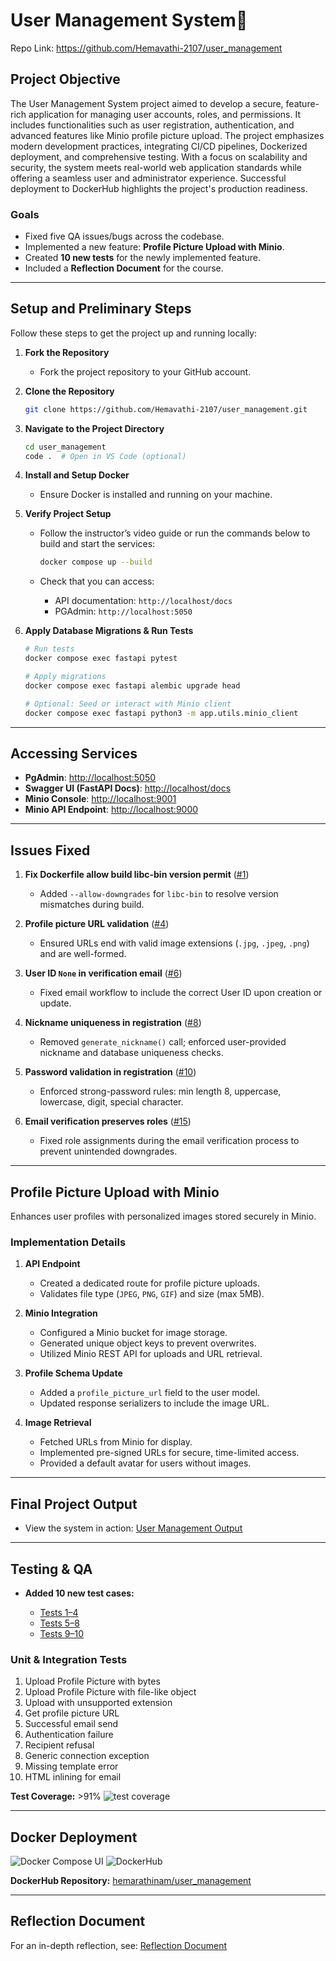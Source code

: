 # User Management System🎉
Repo Link: https://github.com/Hemavathi-2107/user_management

## Project Objective

The User Management System project aimed to develop a secure, feature-rich application for managing user accounts, roles, and permissions. It includes functionalities such as user registration, authentication, and advanced features like Minio profile picture upload. The project emphasizes modern development practices, integrating CI/CD pipelines, Dockerized deployment, and comprehensive testing. With a focus on scalability and security, the system meets real-world web application standards while offering a seamless user and administrator experience. Successful deployment to DockerHub highlights the project's production readiness.

### Goals

* Fixed five QA issues/bugs across the codebase.
* Implemented a new feature: **Profile Picture Upload with Minio**.
* Created **10 new tests** for the newly implemented feature.
* Included a **Reflection Document** for the course.

---

## Setup and Preliminary Steps

Follow these steps to get the project up and running locally:

1. **Fork the Repository**

   * Fork the project repository to your GitHub account.

2. **Clone the Repository**

   ```bash
   git clone https://github.com/Hemavathi-2107/user_management.git
   ```

3. **Navigate to the Project Directory**

   ```bash
   cd user_management
   code .  # Open in VS Code (optional)
   ```

4. **Install and Setup Docker**

   * Ensure Docker is installed and running on your machine.

5. **Verify Project Setup**

   * Follow the instructor’s video guide or run the commands below to build and start the services:

     ```bash
     docker compose up --build
     ```
   * Check that you can access:

     * API documentation: `http://localhost/docs`
     * PGAdmin: `http://localhost:5050`

6. **Apply Database Migrations & Run Tests**

   ```bash
   # Run tests
   docker compose exec fastapi pytest

   # Apply migrations
   docker compose exec fastapi alembic upgrade head

   # Optional: Seed or interact with Minio client
   docker compose exec fastapi python3 -m app.utils.minio_client
   ```

---

## Accessing Services

* **PgAdmin**: [http://localhost:5050](http://localhost:5050)
* **Swagger UI (FastAPI Docs)**: [http://localhost/docs](http://localhost/docs)
* **Minio Console**: [http://localhost:9001](http://localhost:9001)
* **Minio API Endpoint**: [http://localhost:9000](http://localhost:9000)

---

## Issues Fixed

1. **Fix Dockerfile allow build libc-bin version permit** ([#1](https://github.com/Hemavathi-2107/user_management/issues/1))

   * Added `--allow-downgrades` for `libc-bin` to resolve version mismatches during build.

2. **Profile picture URL validation** ([#4](https://github.com/Hemavathi-2107/user_management/issues/4))

   * Ensured URLs end with valid image extensions (`.jpg`, `.jpeg`, `.png`) and are well-formed.

3. **User ID `None` in verification email** ([#6](https://github.com/Hemavathi-2107/user_management/issues/6))

   * Fixed email workflow to include the correct User ID upon creation or update.

4. **Nickname uniqueness in registration** ([#8](https://github.com/Hemavathi-2107/user_management/issues/8))

   * Removed `generate_nickname()` call; enforced user-provided nickname and database uniqueness checks.

5. **Password validation in registration** ([#10](https://github.com/Hemavathi-2107/user_management/issues/10))

   * Enforced strong-password rules: min length 8, uppercase, lowercase, digit, special character.

6. **Email verification preserves roles** ([#15](https://github.com/Hemavathi-2107/user_management/issues/15))

   * Fixed role assignments during the email verification process to prevent unintended downgrades.

---

## Profile Picture Upload with Minio

Enhances user profiles with personalized images stored securely in Minio.

### Implementation Details

1. **API Endpoint**

   * Created a dedicated route for profile picture uploads.
   * Validates file type (`JPEG`, `PNG`, `GIF`) and size (max 5MB).

2. **Minio Integration**

   * Configured a Minio bucket for image storage.
   * Generated unique object keys to prevent overwrites.
   * Utilized Minio REST API for uploads and URL retrieval.

3. **Profile Schema Update**

   * Added a `profile_picture_url` field to the user model.
   * Updated response serializers to include the image URL.

4. **Image Retrieval**

   * Fetched URLs from Minio for display.
   * Implemented pre-signed URLs for secure, time-limited access.
   * Provided a default avatar for users without images.

---

## Final Project Output

* View the system in action: [User Management Output](https://github.com/Hemavathi-2107/user_management/blob/main/Documentation/user_management_output.md)

---

## Testing & QA

* **Added 10 new test cases:**

  * [Tests 1–4](https://github.com/Hemavathi-2107/user_management/issues/19)
  * [Tests 5–8](https://github.com/Hemavathi-2107/user_management/issues/21)
  * [Tests 9–10](https://github.com/Hemavathi-2107/user_management/issues/23)

### Unit & Integration Tests

1. Upload Profile Picture with bytes
2. Upload Profile Picture with file-like object
3. Upload with unsupported extension
4. Get profile picture URL
5. Successful email send
6. Authentication failure
7. Recipient refusal
8. Generic connection exception
9. Missing template error
10. HTML inlining for email

**Test Coverage:** >91% ![test coverage](image.png)

---

## Docker Deployment

![Docker Compose UI](image-1.png)  ![DockerHub](image-2.png)

**DockerHub Repository:** [hemarathinam/user\_management](https://hub.docker.com/repository/docker/hemarathinam/user_management/general)

---

## Reflection Document

For an in-depth reflection, see: [Reflection Document](https://github.com/Hemavathi-2107/user_management/blob/main/Documentation/reflection.md)
